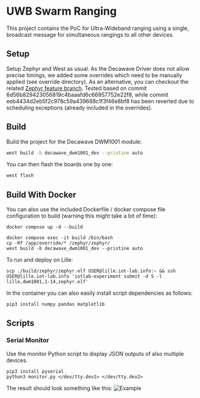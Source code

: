 # UWB Swarm Ranging

This project contains the PoC for Ultra-Wideband ranging using a single, broadcast message for simultaneous rangings to all other devices.


## Setup
Setup Zephyr and West as usual. As the Decawave Driver does not allow precise timings, we added some overrides which need to be manually applied (see override directory). As an alternative, you can checkout the related [Zephyr feature branch](https://github.com/prathje/zephyr/tree/feature/dwm_1001_ranging_api).
Tested based on commit 6d56b829423056819c4baaafd6c66957752e22f8, while commit eeb4434d2eb5f2c978c59a439688c1f3f46e8bf8 has been reverted due to scheduling exceptions (already included in the overrides).

## Build

Build the project for the Decawave DWM1001 module:

```bash
west build -b decawave_dwm1001_dev --pristine auto
```

You can then flash the boards one by one:
```bash
west flash
```

## Build With Docker

You can also use the included Dockerfile / docker compose file configuration to build (warning this might take a bit of time):

```commandline
docker compose up -d --build

docker compose exec -it build /bin/bash
cp -Rf /app/override/* /zephyr/zephyr/
west build -b decawave_dwm1001_dev --pristine auto
```


To run and deploy on Lille:
```commandline
scp ./build/zephyr/zephyr.elf USER@lille.iot-lab.info:~ && ssh USER@lille.iot-lab.info 'iotlab-experiment submit -d 5 -l lille,dwm1001,1-14,zephyr.elf'
```


In the container you can also easily install script dependencies as follows:
```commandline
pip3 install numpy pandas matplotlib
```
## Scripts

### Serial Monitor

Use the monitor Python script to display JSON outputs of also multiple devices.
```
pip3 install pyserial
python3 monitor.py </dev/tty.dev1> </dev/tty.dev2>
```

The result should look something like this:
![Example](img/example.png)


